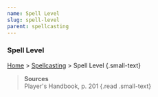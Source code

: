 ```yaml
---
name: Spell Level
slug: spell-level
parent: spellcasting
---
```

### Spell Level
[Home](dm-operations-center) > [Spellcasting](spellcasting) > Spell Level {.small-text}

> **Sources** <br/>
> Player's Handbook, p. 201
{.read .small-text}
